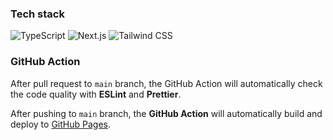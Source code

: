### Tech stack

![TypeScript](https://img.shields.io/badge/typescript-black?style=for-the-badge&logo=typescript)
![Next.js](https://img.shields.io/badge/nextjs-black?style=for-the-badge&logo=next.js)
![Tailwind CSS](https://img.shields.io/badge/tailwind%20css-black?style=for-the-badge&logo=tailwindcss)

### GitHub Action

After pull request to `main` branch, the GitHub Action will automatically check the code quality with **ESLint** and **Prettier**.

After pushing to `main` branch, the **GitHub Action** will automatically build and deploy to [GitHub Pages](https://seheon99.github.io).